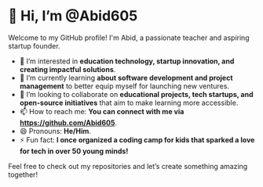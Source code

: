 # 👋 Hi, I’m @Abid605

Welcome to my GitHub profile! I'm Abid, a passionate teacher and aspiring startup founder.

- 👀 I’m interested in **education technology, startup innovation, and creating impactful solutions**.
- 🌱 I’m currently learning **about software development and project management** to better equip myself for launching new ventures.
- 💞️ I’m looking to collaborate on **educational projects, tech startups, and open-source initiatives** that aim to make learning more accessible.
- 📫 How to reach me: **You can connect with me via https://github.com/Abid605**.
- 😄 Pronouns: **He/Him**.
- ⚡ Fun fact: **I once organized a coding camp for kids that sparked a love for tech in over 50 young minds!**

Feel free to check out my repositories and let’s create something amazing together!
